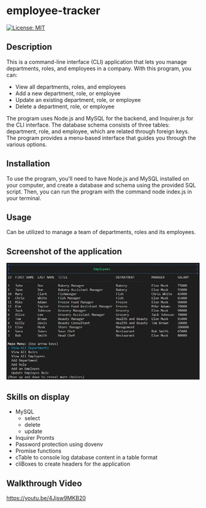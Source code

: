 # employee-tracker
  [![License: MIT](https://img.shields.io/badge/License-MIT-yellow.svg)](https://opensource.org/licenses/MIT)
  
## Description
This is a command-line interface (CLI) application that lets you manage departments, roles, and employees in a company. With this program, you can:

- View all departments, roles, and employees
- Add a new department, role, or employee
- Update an existing department, role, or employee
- Delete a department, role, or employee
  
The program uses Node.js and MySQL for the backend, and Inquirer.js for the CLI interface. The database schema consists of three tables: department, role, and employee, which are related through foreign keys. The program provides a menu-based interface that guides you through the various options.

## Installation
To use the program, you'll need to have Node.js and MySQL installed on your computer, and create a database and schema using the provided SQL script. Then, you can run the program with the command node index.js in your terminal.

## Usage
Can be utilized to manage a team of departments, roles and its employees.

## Screenshot of the application
![Employee Tracker.](./lib/img/employee-tracker.jpg)

## Skills on display
- MySQL 
  - select
  - delete
  - update
- Inquirer Promts
- Password protection using dovenv
- Promise functions
- cTable to console log database content in a table format
- cliBoxes to create headers for the application

## Walkthrough Video
https://youtu.be/4Jjsw9MKB20

